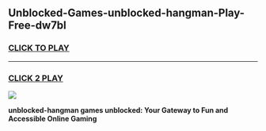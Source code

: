 
## Unblocked-Games-unblocked-hangman-Play-Free-dw7bl
<h3>
<a href="https://premium76.site?title=unblocked-hangman&ref=21A">CLICK TO PLAY</a></h3>
<hr>

<h3>
<a href="https://premium76.site?title=unblocked-hangman&ref=21A">CLICK 2 PLAY</a>
  
</h3>

<a href="https://premium76.site?title=unblocked-hangman&ref=21A"><img src="https://clearcache.store/games.png"></a>


**unblocked-hangman games unblocked: Your Gateway to Fun and Accessible Online Gaming**
